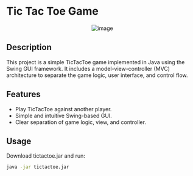 # Tic Tac Toe Game

<div align="center">

  ![image](https://github.com/user-attachments/assets/bc65ba41-f786-40a8-994a-7040b80ed7f7)

</div>

## Description
This project is a simple TicTacToe game implemented in Java using the Swing GUI framework. It includes a model-view-controller (MVC) architecture to separate the game logic, user interface, and control flow.

## Features
- Play TicTacToe against another player.
- Simple and intuitive Swing-based GUI.
- Clear separation of game logic, view, and controller.

## Usage
Download tictactoe.jar and run:
   ```sh
   java -jar tictactoe.jar
   ```

